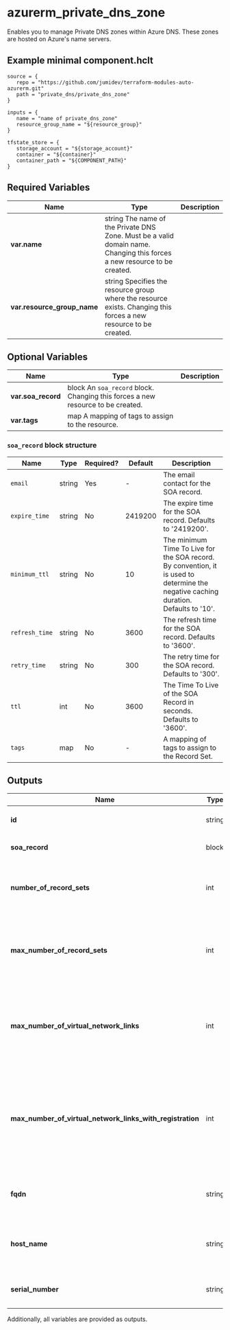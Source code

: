# azurerm_private_dns_zone

Enables you to manage Private DNS zones within Azure DNS. These zones are hosted on Azure's name servers.

## Example minimal component.hclt

```hcl
source = {
   repo = "https://github.com/jumidev/terraform-modules-auto-azurerm.git" 
   path = "private_dns/private_dns_zone" 
}

inputs = {
   name = "name of private_dns_zone" 
   resource_group_name = "${resource_group}" 
}

tfstate_store = {
   storage_account = "${storage_account}" 
   container = "${container}" 
   container_path = "${COMPONENT_PATH}" 
}

```

## Required Variables

| Name | Type |  Description |
| ---- | --------- |  ----------- |
| **var.name** | string  The name of the Private DNS Zone. Must be a valid domain name. Changing this forces a new resource to be created. | 
| **var.resource_group_name** | string  Specifies the resource group where the resource exists. Changing this forces a new resource to be created. | 

## Optional Variables

| Name | Type |  Description |
| ---- | --------- |  ----------- |
| **var.soa_record** | block  An `soa_record` block. Changing this forces a new resource to be created. | 
| **var.tags** | map  A mapping of tags to assign to the resource. | 

### `soa_record` block structure

| Name | Type | Required? | Default | Description |
| ---- | ---- | --------- | ------- | ----------- |
| `email` | string | Yes | - | The email contact for the SOA record. |
| `expire_time` | string | No | 2419200 | The expire time for the SOA record. Defaults to '2419200'. |
| `minimum_ttl` | string | No | 10 | The minimum Time To Live for the SOA record. By convention, it is used to determine the negative caching duration. Defaults to '10'. |
| `refresh_time` | string | No | 3600 | The refresh time for the SOA record. Defaults to '3600'. |
| `retry_time` | string | No | 300 | The retry time for the SOA record. Defaults to '300'. |
| `ttl` | int | No | 3600 | The Time To Live of the SOA Record in seconds. Defaults to '3600'. |
| `tags` | map | No | - | A mapping of tags to assign to the Record Set. |



## Outputs

| Name | Type | Sensitive? | Description |
| ---- | ---- | --------- | --------- |
| **id** | string | No  | The Private DNS Zone ID. | 
| **soa_record** | block | No  | A `soa_record` block. | 
| **number_of_record_sets** | int | No  | The current number of record sets in this Private DNS zone. | 
| **max_number_of_record_sets** | int | No  | The maximum number of record sets that can be created in this Private DNS zone. | 
| **max_number_of_virtual_network_links** | int | No  | The maximum number of virtual networks that can be linked to this Private DNS zone. | 
| **max_number_of_virtual_network_links_with_registration** | int | No  | The maximum number of virtual networks that can be linked to this Private DNS zone with registration enabled. | 
| **fqdn** | string | No  | The fully qualified domain name of the Record Set. | 
| **host_name** | string | No  | The domain name of the authoritative name server for the SOA record. | 
| **serial_number** | string | No  | The serial number for the SOA record. | 

Additionally, all variables are provided as outputs.
